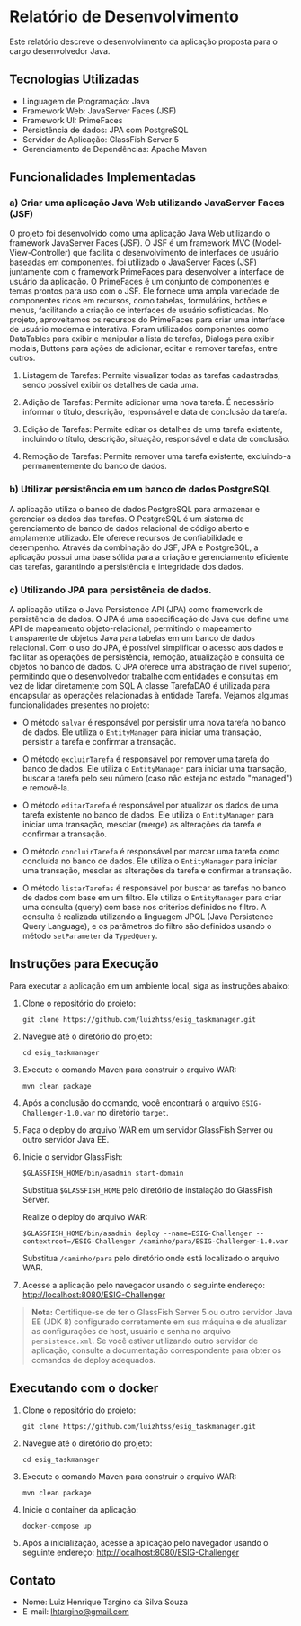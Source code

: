 # Relatório de Desenvolvimento

Este relatório descreve o desenvolvimento da aplicação proposta para o cargo  desenvolvedor Java.

## Tecnologias Utilizadas

- Linguagem de Programação: Java
- Framework Web: JavaServer Faces (JSF)
- Framework UI: PrimeFaces
- Persistência de dados: JPA com PostgreSQL
- Servidor de Aplicação: GlassFish Server 5
- Gerenciamento de Dependências: Apache Maven

## Funcionalidades Implementadas

### a) Criar uma aplicação Java Web utilizando JavaServer Faces (JSF)

O projeto foi desenvolvido como uma aplicação Java Web utilizando o framework JavaServer Faces (JSF). O JSF é um framework MVC (Model-View-Controller) que facilita o desenvolvimento de interfaces de usuário baseadas em componentes.
foi utilizado o JavaServer Faces (JSF) juntamente com o framework PrimeFaces para desenvolver a interface de usuário da aplicação.
O PrimeFaces é um conjunto de componentes e temas prontos para uso com o JSF. Ele fornece uma ampla variedade de componentes ricos em recursos, como tabelas, formulários, botões e menus, facilitando a criação de interfaces de usuário sofisticadas.
No projeto, aproveitamos os recursos do PrimeFaces para criar uma interface de usuário moderna e interativa. Foram utilizados componentes como DataTables para exibir e manipular a lista de tarefas, Dialogs para exibir modais, Buttons para ações de adicionar, editar e remover tarefas, entre outros.

1. Listagem de Tarefas: Permite visualizar todas as tarefas cadastradas, sendo possível exibir os detalhes de cada uma.

2. Adição de Tarefas: Permite adicionar uma nova tarefa. É necessário informar o título, descrição, responsável e data de conclusão da tarefa.

3. Edição de Tarefas: Permite editar os detalhes de uma tarefa existente, incluindo o título, descrição, situação, responsável e data de conclusão.

4. Remoção de Tarefas: Permite remover uma tarefa existente, excluindo-a permanentemente do banco de dados.

### b) Utilizar persistência em um banco de dados PostgreSQL
A aplicação utiliza o banco de dados PostgreSQL para armazenar e gerenciar os dados das tarefas. O PostgreSQL é um sistema de gerenciamento de banco de dados relacional de código aberto e amplamente utilizado. Ele oferece recursos de confiabilidade e desempenho. Através da combinação do JSF, JPA e PostgreSQL, a aplicação possui uma base sólida para a criação e gerenciamento eficiente das tarefas, garantindo a persistência e integridade dos dados.

### c) Utilizando JPA para persistência de dados.
A aplicação utiliza o Java Persistence API (JPA) como framework de persistência de dados. O JPA é uma especificação do Java que define uma API de mapeamento objeto-relacional, permitindo o mapeamento transparente de objetos Java para tabelas em um banco de dados relacional. Com o uso do JPA, é possível simplificar o acesso aos dados e facilitar as operações de persistência, remoção, atualização e consulta de objetos no banco de dados. O JPA oferece uma abstração de nível superior, permitindo que o desenvolvedor trabalhe com entidades e consultas em vez de lidar diretamente com SQL
A classe TarefaDAO é utilizada para encapsular as operações relacionadas à entidade Tarefa. Vejamos algumas funcionalidades presentes no projeto:

- O método `salvar` é responsável por persistir uma nova tarefa no banco de dados. Ele utiliza o `EntityManager` para iniciar uma transação, persistir a tarefa e confirmar a transação.

- O método `excluirTarefa` é responsável por remover uma tarefa do banco de dados. Ele utiliza o `EntityManager` para iniciar uma transação, buscar a tarefa pelo seu número (caso não esteja no estado "managed") e removê-la.

- O método `editarTarefa` é responsável por atualizar os dados de uma tarefa existente no banco de dados. Ele utiliza o `EntityManager` para iniciar uma transação, mesclar (merge) as alterações da tarefa e confirmar a transação.

- O método `concluirTarefa` é responsável por marcar uma tarefa como concluída no banco de dados. Ele utiliza o `EntityManager` para iniciar uma transação, mesclar as alterações da tarefa e confirmar a transação.

- O método `listarTarefas` é responsável por buscar as tarefas no banco de dados com base em um filtro. Ele utiliza o `EntityManager` para criar uma consulta (query) com base nos critérios definidos no filtro. A consulta é realizada utilizando a linguagem JPQL (Java Persistence Query Language), e os parâmetros do filtro são definidos usando o método `setParameter` da `TypedQuery`.

## Instruções para Execução

Para executar a aplicação em um ambiente local, siga as instruções abaixo:

1. Clone o repositório do projeto:

   ```
   git clone https://github.com/luizhtss/esig_taskmanager.git
   ```

2. Navegue até o diretório do projeto:

   ```
   cd esig_taskmanager
   ```

3. Execute o comando Maven para construir o arquivo WAR:

   ```
   mvn clean package
   ```

4. Após a conclusão do comando, você encontrará o arquivo `ESIG-Challenger-1.0.war` no diretório `target`.

5. Faça o deploy do arquivo WAR em um servidor GlassFish Server ou outro servidor Java EE.

6. Inicie o servidor GlassFish:

   ```
   $GLASSFISH_HOME/bin/asadmin start-domain
   ```

   Substitua `$GLASSFISH_HOME` pelo diretório de instalação do GlassFish Server.

   Realize o deploy do arquivo WAR:

   ```
   $GLASSFISH_HOME/bin/asadmin deploy --name=ESIG-Challenger --contextroot=/ESIG-Challenger /caminho/para/ESIG-Challenger-1.0.war
   ```

   Substitua `/caminho/para` pelo diretório onde está localizado o arquivo WAR.

6. Acesse a aplicação pelo navegador usando o seguinte endereço: [http://localhost:8080/ESIG-Challenger](http://localhost:8080/ESIG-Challenger)

> **Nota:** Certifique-se de ter o GlassFish Server 5 ou outro servidor Java EE (JDK 8) configurado corretamente em sua máquina e de atualizar as configurações de host, usuário e senha no arquivo `persistence.xml`.
Se você estiver utilizando outro servidor de aplicação, consulte a documentação correspondente para obter os comandos de deploy adequados.

## Executando com o docker

1. Clone o repositório do projeto:

   ```
   git clone https://github.com/luizhtss/esig_taskmanager.git
   ```

2. Navegue até o diretório do projeto:

   ```
   cd esig_taskmanager
   ```

3. Execute o comando Maven para construir o arquivo WAR:

   ```
   mvn clean package
   ```

4. Inicie o container da aplicação:

   ```
   docker-compose up
   ```
5. Após a inicialização, acesse a aplicação pelo navegador usando o seguinte endereço: [http://localhost:8080/ESIG-Challenger](http://localhost:8080/ESIG-Challenger)

## Contato

- Nome: Luiz Henrique Targino da Silva Souza
- E-mail: lhtargino@gmail.com
